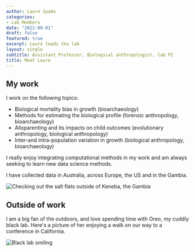 ```yaml
---
author: Laure Spake
categories:
- Lab Members
date: "2022-09-01"
draft: false
featured: true
excerpt: Laure leads the lab  
layout: single
subtitle: Assistant Professor, Biological anthropologist, lab PI
title: Meet Laure
---
```


## My work 

I work on the following topics:

+ Biological mortality bias in growth (bioarchaeology)
+ Methods for estimating the biological profile (forensic anthropology, bioarchaeology)
+ Alloparenting and its impacts on child outcomes (evolutionary anthropology, biological anthropology)
+ Inter-and intra-population variation in growth (biological anthropology, bioarchaeology)

I really enjoy integrating computational methods in my work and am always seeking to learn new data science methods. 

I have collected data in Australia, across Europe, the US and in the Gambia. 

![Checking out the salt flats outside of Keneba, the Gambia](DSC01666.jpg)


## Outside of work

I am a big fan of the outdoors, and love spending time with Oreo, my cuddly black lab. Here's a picture of her enjoying a walk on our way to a conference in California.

![Black lab smiling](Oreo2.jpg)


